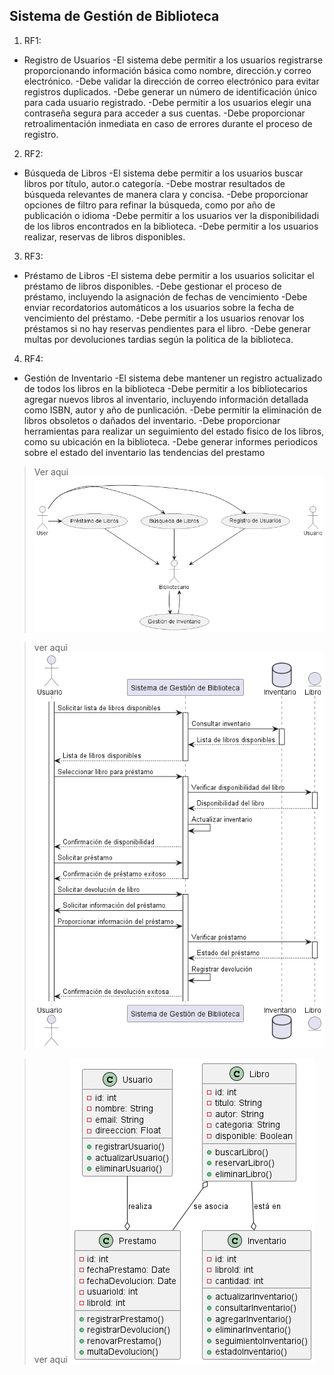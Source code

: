 ## Sistema de Gestión de Biblioteca

1. RF1:
* Registro de Usuarios
-El sistema debe permitir a los usuarios registrarse proporcionando información básica como nombre,
dirección.y correo electrónico.
-Debe validar la dirección de correo electrónico para evitar registros duplicados.
-Debe generar un número de identificación único para cada usuario registrado.
-Debe permitir a los usuarios elegir una contraseña segura para acceder a sus cuentas.
-Debe proporcionar retroalimentación inmediata en caso de errores durante el proceso de registro.

2. RF2:
* Búsqueda de Libros
-El sistema debe permitir a los usuarios buscar libros por título, autor.o categoría.
-Debe mostrar resultados de búsqueda relevantes de manera clara y concisa.
-Debe proporcionar opciones de filtro para refinar la búsqueda, como por año de publicación o idioma
-Debe permitir a los usuarios ver la disponibilidadi de los libros encontrados en la biblioteca.
-Debe permitir a los usuarios realizar, reservas de libros disponibles.

3. RF3: 
* Préstamo de Libros
-El sistema debe permitir a los usuarios solicitar el préstamo de libros disponibles.
-Debe gestionar el proceso de préstamo, incluyendo la asignación de fechas de vencimiento
-Debe enviar recordatorios automáticos a los usuarios sobre la fecha de vencimiento del préstamo.
-Debe permitir a los usuarios renovar los préstamos si no hay reservas pendientes para el libro.
-Debe generar multas por devoluciones tardias según la politica de la biblioteca.

4. RF4:
* Gestión de Inventario
-El sistema debe mantener un registro actualizado de todos los libros en la biblioteca
-Debe permitir a los bibliotecarios agregar nuevos libros al inventario, incluyendo información detallada
como ISBN, autor y año de punlicación.
-Debe permitir la eliminación de libros obsoletos o dañados del inventario.
-Debe proporcionar herramientas para realizar un seguimiento del estado fisico de los libros, como su ubicación en la biblioteca.
-Debe generar informes periodicos sobre el estado del inventario las tendencias del prestamo




> Ver aqui 
![Diagra de Usos](DiagramaUsos/Usos.png)




> ver aqui
 ![Diagrama de Secuencia](DiagramaSecuencia/Secuencia.png)





> ver aqui
 ![Diagrama de Clases ](DiagramaClases/Clases.png)